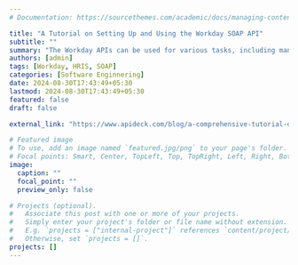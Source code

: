 ```yaml
---
# Documentation: https://sourcethemes.com/academic/docs/managing-content/

title: "A Tutorial on Setting Up and Using the Workday SOAP API"
subtitle: ""
summary: "The Workday APIs can be used for various tasks, including managing employee data, integrating financial systems, handling recruitment processes, managing time tracking, and facilitating benefits administration. In this guide, you will learn how to use Workday APIs with TypeScript and understand how to simplify the integration using the Apideck Unified HRIS API."
authors: [admin]
tags: [Workday, HRIS, SOAP]
categories: [Software Enginnering]
date: 2024-08-30T17:43:49+05:30
lastmod: 2024-08-30T17:43:49+05:30
featured: false
draft: false

external_link: "https://www.apideck.com/blog/a-comprehensive-tutorial-on-setting-up-and-using-the-workday-api"

# Featured image
# To use, add an image named `featured.jpg/png` to your page's folder.
# Focal points: Smart, Center, TopLeft, Top, TopRight, Left, Right, BottomLeft, Bottom, BottomRight.
image:
  caption: ""
  focal_point: ""
  preview_only: false

# Projects (optional).
#   Associate this post with one or more of your projects.
#   Simply enter your project's folder or file name without extension.
#   E.g. `projects = ["internal-project"]` references `content/project/deep-learning/index.md`.
#   Otherwise, set `projects = []`.
projects: []
---
```

